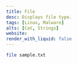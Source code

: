 ```yaml
---
title: File
desc: Displays file type.
tags: [Linux, Malware]
alts: [Cat, Strings]
website:
render_with_liquid: false
---
```


```sh
file sample.txt
```